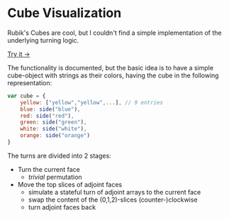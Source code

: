 # Cube Visualization

Rubik's Cubes are cool, but I couldn't find a simple implementation of
the underlying turning logic.

[Try it →](https://loeschzwerg.github.io/rubiks-visualizer-poc/)

The functionality is documented, but the basic idea is to have a simple
cube-object with strings as their colors, having the cube in the following
representation:
```JavaScript
var cube = {
    yellow: ["yellow","yellow",...], // 9 entries
    blue: side("blue"),
    red: side("red"),
    green: side("green"),
    white: side("white"),
    orange: side("orange")
}
```

The turns are divided into 2 stages:
* Turn the current face
  * *trivial* permutation
* Move the top slices of adjoint faces
  * simulate a stateful turn of adjoint arrays to the current face
  * swap the content of the (0,1,2)-slices (counter-)clockwise
  * turn adjoint faces back